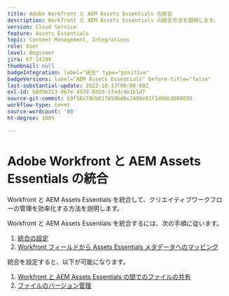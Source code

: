 ```yaml
---
title: Adobe Workfront と AEM Assets Essentials の統合
description: Workfront と AEM Assets Essentials の統合方法を説明します。
version: Cloud Service
feature: Assets Essentials
topic: Content Management, Integrations
role: User
level: Beginner
jira: KT-14199
thumbnail: null
badgeIntegration: label="統合" type="positive"
badgeVersions: label="AEM Assets Essentials" before-title="false"
last-substantial-update: 2022-10-13T00:00:00Z
exl-id: b8d9b213-867e-457d-932d-1fedc4e1b1d7
source-git-commit: b9f56c78cb817d59bd6c2480e01f1d0bb3088036
workflow-type: tm+mt
source-wordcount: '80'
ht-degree: 100%

---
```


# Adobe Workfront と AEM Assets Essentials の統合

Workfront と AEM Assets Essentials を統合して、クリエイティブワークフローの管理を効率化する方法を説明します。

Workfront と AEM Assets Essentials を統合するには、次の手順に従います。

1. [統合の設定](./configure.md)
1. [Workfront フィールドから Assets Essentials メタデータへのマッピング](./map-metadata.md)

統合を設定すると、以下が可能になります。

1. [Workfront と AEM Assets Essentials の間でのファイルの共有](./link-send.md)
1. [ファイルのバージョン管理](./versions.md)
